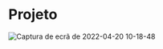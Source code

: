 # Projeto

 ![Captura de ecrã de 2022-04-20 10-18-48](https://user-images.githubusercontent.com/98744706/164211761-b74608a8-423c-4828-9935-42100cf5c9f4.png)
